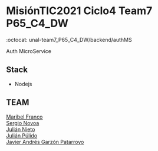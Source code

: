 # MisiónTIC2021 Ciclo4 Team7 P65_C4_DW
:octocat: unal-team7_P65_C4_DW/backend/authMS

Auth MicroService

## Stack
* Nodejs

## TEAM
[Maribel Franco]()  
[Sergio Novoa]()  
[Julián Nieto]()  
[Julián Púlido]()  
[Javier Andrés Garzón Patarroyo](https://www.javierandresgp.com)
